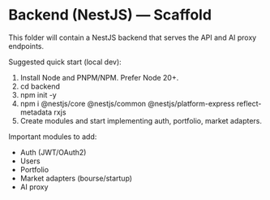 # Backend (NestJS) — Scaffold

This folder will contain a NestJS backend that serves the API and AI proxy endpoints.

Suggested quick start (local dev):

1. Install Node and PNPM/NPM. Prefer Node 20+.
2. cd backend
3. npm init -y
4. npm i @nestjs/core @nestjs/common @nestjs/platform-express reflect-metadata rxjs
5. Create modules and start implementing auth, portfolio, market adapters.

Important modules to add:
- Auth (JWT/OAuth2)
- Users
- Portfolio
- Market adapters (bourse/startup)
- AI proxy
